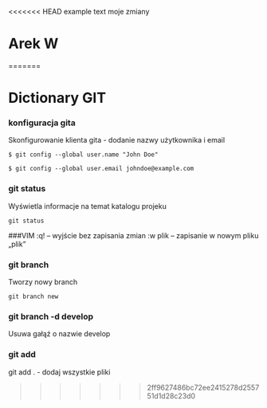 <<<<<<< HEAD
example text
moje zmiany


# Arek W
=======
# Dictionary GIT

### konfiguracja gita
Skonfigurowanie klienta gita - dodanie nazwy użytkownika i email

`$ git config --global user.name "John Doe"`

 `$ git config --global user.email johndoe@example.com`

### git status
Wyświetla informacje na temat katalogu projeku

`git status`

###VIM
:q! – wyjście bez zapisania zmian
:w plik – zapisanie w nowym pliku „plik”

### git branch
Tworzy nowy branch

`git branch new`

### git branch -d develop
Usuwa gałąź o nazwie develop 

### git add
git add . - dodaj wszystkie pliki
>>>>>>> 2ff9627486bc72ee2415278d255751d1d28c23d0
